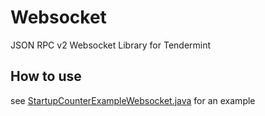 # Websocket
JSON RPC v2 Websocket Library for Tendermint


## How to use

see [StartupCounterExampleWebsocket.java](https://github.com/jTMSP/websocket/blob/master/src/main/java/com/github/jtmsp/websocket/example/StartupCounterExampleWebsocket.java) for an example
